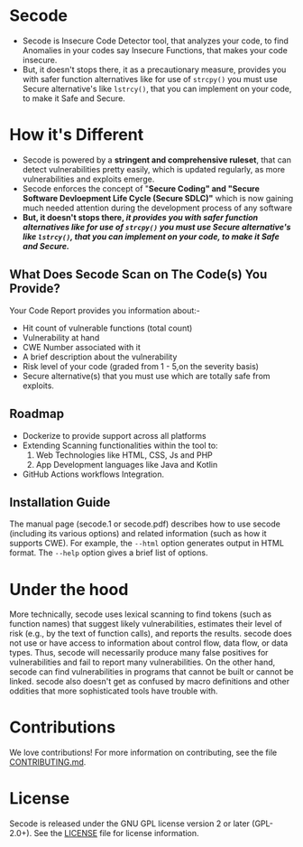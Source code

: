 # Secode
- Secode is Insecure Code Detector tool, that analyzes your code, to find Anomalies in your codes say Insecure Functions, that makes your code insecure. 
- But, it doesn't stops there, it as a precautionary measure, provides you with safer function alternatives like for use of `strcpy()` you must use Secure alternative's like `lstrcy()`, that you can implement on your code, to make it Safe and Secure.

# How it's Different
- Secode is powered by a **stringent and comprehensive ruleset**, that can detect vulnerabilities pretty easily, which is updated regularly, 
as more vulnerabilities and exploits emerge.
- Secode enforces the concept of "**Secure Coding" and "Secure Software Devloepment Life Cycle (Secure SDLC)"** which is now gaining much needed attention during the 
development process of any software
- **But, it doesn't stops there, _it provides you with safer function alternatives like for use of `strcpy()` you must use Secure alternative's like `lstrcy()`, that you can implement on your code, to make it Safe and Secure._**

## What Does Secode Scan on The Code(s) You Provide?

Your Code Report provides you information about:-

- Hit count of vulnerable functions (total count)
- Vulnerability at hand
- CWE Number associated with it
- A brief description about the vulnerability
- Risk level of your code (graded from 1 - 5,on the severity basis)
- Secure alternative(s) that you must use which are totally safe from exploits.

## Roadmap
- Dockerize to provide support across all platforms
- Extending Scanning functionalities within the tool to: 
    1. Web Technologies like HTML, CSS, Js and PHP
    2. App Development languages like Java and Kotlin
- GitHub Actions workflows Integration.

## Installation Guide
The manual page (secode.1 or secode.pdf) describes how to use
secode (including its various options) and related information
(such as how it supports CWE).  For example, the `--html` option generates
output in HTML format. The `--help` option gives a brief list of options.

# Under the hood

More technically, secode uses lexical scanning to find tokens
(such as function names) that suggest likely vulnerabilities, estimates their
level of risk (e.g., by the text of function calls), and reports the results.
secode does not use or have access to information about control flow,
data flow, or data types.  Thus, secode will necessarily
produce many false positives for vulnerabilities and fail to report
many vulnerabilities.  On the other hand, secode can find
vulnerabilities in programs that cannot be built or cannot be linked.
secode also doesn't get as confused by macro definitions
and other oddities that more sophisticated tools have trouble with.

# Contributions

We love contributions!  For more information on contributing, see
the file [CONTRIBUTING.md](CONTRIBUTING.md).

# License

Secode is released under the GNU GPL license version 2 or later (GPL-2.0+).
See the [LICENSE](LICENSE) file for license information.
